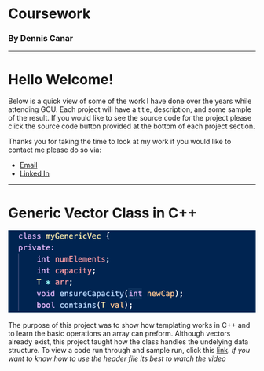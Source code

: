 # Coursework
### By Dennis Canar

---

# Hello Welcome! 
Below is a quick view of some of the work I have done over the years while attending GCU. Each project will have a title,
description, and some sample of the result. If you would like to see the source code for the project please click the source
code button provided at the bottom of each project section. 

Thanks you for taking the time to look at my work if you would like to contact me please do so via:
* [Email](mailto:anthony.canar@gmail.com)
* [Linked In](https://www.linkedin.com/in/dennis-canar-b60929178/)

---

# Generic Vector Class in C++
![Generic Vector Class IMG](/images/GenericVector.png)

The purpose of this project was to show how templating works in C++ and to learn the basic operations
an array can preform. Although vectors already exist, this project taught how the class handles the 
undelying data structure. To view a code run through and sample run, click this [link](https://www.useloom.com/share/b005120a36574512bde76d4549da7698).
*if you want to know how to use the header file its best to watch the video*


